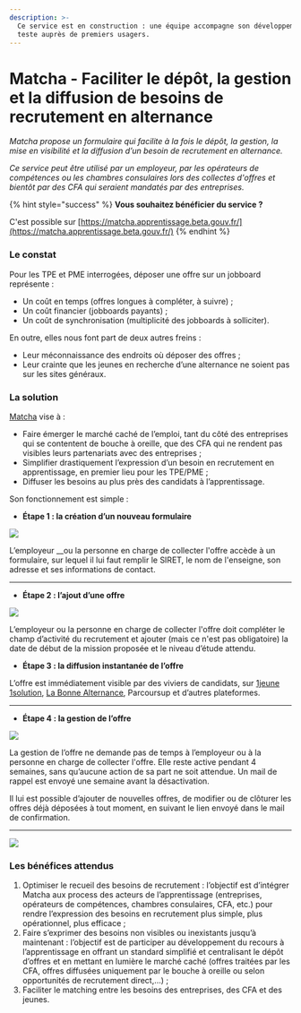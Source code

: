 ```yaml
---
description: >-
  Ce service est en construction : une équipe accompagne son développement et le
  teste auprès de premiers usagers.
---
```


# Matcha - Faciliter le dépôt, la gestion et la diffusion de besoins de recrutement en alternance

_Matcha propose un formulaire qui facilite à la fois le dépôt, la gestion, la mise en visibilité et la diffusion d’un besoin de recrutement en alternance._

_Ce service peut être utilisé par un employeur, par les opérateurs de compétences ou les chambres consulaires lors des collectes d'offres et bientôt par des CFA qui seraient mandatés par des entreprises._

{% hint style="success" %}
**Vous souhaitez bénéficier du service ?** 

C'est possible sur [https://matcha.apprentissage.beta.gouv.fr/](https://matcha.apprentissage.beta.gouv.fr/)
{% endhint %}

### Le constat

Pour les TPE et PME interrogées, déposer une offre sur un jobboard représente : 

* Un coût en temps \(offres longues à compléter, à suivre\) ; 
* Un coût financier \(jobboards payants\) ; 
* Un coût de synchronisation \(multiplicité des jobboards à solliciter\). 

En outre, elles nous font part de deux autres freins : 

* Leur méconnaissance des endroits où déposer des offres ; 
* Leur crainte que les jeunes en recherche d’une alternance ne soient pas sur les sites généraux.

### La solution

[Matcha](https://matcha.apprentissage.beta.gouv.fr/) vise à :

* Faire émerger le marché caché de l’emploi, tant du côté des entreprises qui se contentent de bouche à oreille, que des CFA qui ne rendent pas visibles leurs partenariats avec des entreprises ; 
* Simplifier drastiquement l’expression d’un besoin en recrutement en apprentissage, en premier lieu pour les TPE/PME ; 
* Diffuser les besoins au plus près des candidats à l’apprentissage.

Son fonctionnement est simple : 

* **Étape 1 : la création d’un nouveau formulaire**

![](https://lh3.googleusercontent.com/_5ZRrReLEMGIHddsmmwjpKb2VyvBs6baf3WxJpSKB3XD2QYCTAbKiBADYEjOb_X63Qo1Bym7kVR5NJJC_SdwMcxFKkvNkGRjixmM-PQyE9eT2jI1bULou9v-uY6eDxCe5q2fl3Cs)

L’employeur __ou la personne en charge de collecter l'offre accède à un formulaire, sur lequel il lui faut remplir le SIRET, le nom de l'enseigne, son adresse et ses informations de contact.   
****

* **Étape 2 : l’ajout d’une offre**

![](https://lh6.googleusercontent.com/_z6k54YAhuv7ZKzf_Jx4qFOAZ3cKos7-84PkkPNILG-9POoi5lyJuwqaWj4QYmn3AF05hDyirrcncxg9jk-dzuIRCbxraZ6dst1qFzAEC7unLVBM2R7XDjp0cM3MbzWziZZdjtwJ)

L’employeur ou la personne en charge de collecter l'offre doit compléter le champ d’activité du recrutement et ajouter \(mais ce n'est pas obligatoire\) la date de début de la mission proposée et le niveau d’étude attendu.

* **Étape 3 : la diffusion instantanée de l’offre**

L’offre est immédiatement visible par des viviers de candidats, sur [1jeune 1solution](https://www.1jeune1solution.gouv.fr/), [La Bonne Alternance](https://labonnealternance.pole-emploi.fr/), Parcoursup et d’autres plateformes.  
****

* **Étape 4 : la gestion de l’offre**

![](https://lh4.googleusercontent.com/niNilLLFNBfMwuJF5xdqONLY1dSdCi9yzSVBM71NZ3dNuf-BGlWVT4NNCnaViIFk9AoegUk1KooI9X-ctfFQFwDbqYDNCtaLCEUnASuJNsBDr6Kb8jnBnTazBjfjb0TjXvQYMv0o)

La gestion de l’offre ne demande pas de temps à l’employeur ou à la personne en charge de collecter l'offre. Elle reste active pendant 4 semaines, sans qu’aucune action de sa part ne soit attendue. Un mail de rappel est envoyé une semaine avant la désactivation.  


Il lui est possible d’ajouter de nouvelles offres, de modifier ou de clôturer les offres déjà déposées à tout moment, en suivant le lien envoyé dans le mail de confirmation.  
****

![](https://lh5.googleusercontent.com/sZUNGQxA8Xs2GPfdUFsgzQeMvNaFOb3uRs7HNR_AVM8DuxF1BJhkDeS8enY97BDgAATDLgEXM6qAF30mKHKLqoeU-K37w8JCttUFzdt5PuArxnhruR4mCHgMBgusUHUDgLk59OPl)

### Les bénéfices attendus

1. Optimiser le recueil des besoins de recrutement : l’objectif est d’intégrer Matcha aux process des acteurs de l’apprentissage \(entreprises, opérateurs de compétences, chambres consulaires, CFA, etc.\) pour rendre l’expression des besoins en recrutement plus simple, plus opérationnel, plus efficace ; 
2. Faire s’exprimer des besoins non visibles ou inexistants jusqu’à maintenant : l’objectif est de participer au développement du recours à l’apprentissage en offrant un standard simplifié et centralisant le dépôt d’offres et en mettant en lumière le marché caché \(offres traitées par les CFA, offres diffusées uniquement par le bouche à oreille ou selon opportunités de recrutement direct,...\) ; 
3. Faciliter le matching entre les besoins des entreprises, des CFA et des jeunes.

### 

